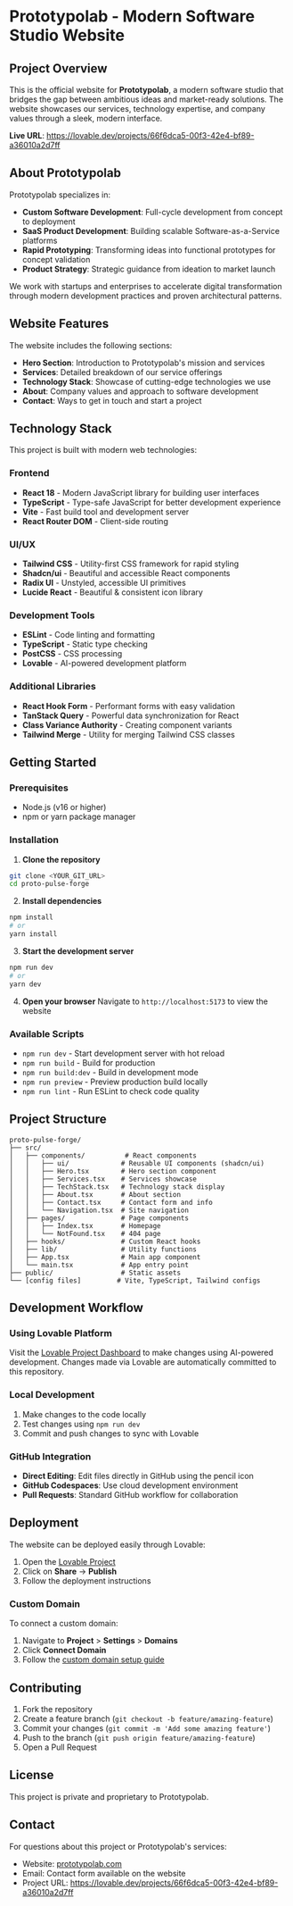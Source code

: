 # Prototypolab - Modern Software Studio Website

## Project Overview

This is the official website for **Prototypolab**, a modern software studio that bridges the gap between ambitious ideas and market-ready solutions. The website showcases our services, technology expertise, and company values through a sleek, modern interface.

**Live URL**: https://lovable.dev/projects/66f6dca5-00f3-42e4-bf89-a36010a2d7ff

## About Prototypolab

Prototypolab specializes in:
- **Custom Software Development**: Full-cycle development from concept to deployment
- **SaaS Product Development**: Building scalable Software-as-a-Service platforms
- **Rapid Prototyping**: Transforming ideas into functional prototypes for concept validation
- **Product Strategy**: Strategic guidance from ideation to market launch

We work with startups and enterprises to accelerate digital transformation through modern development practices and proven architectural patterns.

## Website Features

The website includes the following sections:
- **Hero Section**: Introduction to Prototypolab's mission and services
- **Services**: Detailed breakdown of our service offerings
- **Technology Stack**: Showcase of cutting-edge technologies we use
- **About**: Company values and approach to software development
- **Contact**: Ways to get in touch and start a project

## Technology Stack

This project is built with modern web technologies:

### Frontend
- **React 18** - Modern JavaScript library for building user interfaces
- **TypeScript** - Type-safe JavaScript for better development experience
- **Vite** - Fast build tool and development server
- **React Router DOM** - Client-side routing

### UI/UX
- **Tailwind CSS** - Utility-first CSS framework for rapid styling
- **Shadcn/ui** - Beautiful and accessible React components
- **Radix UI** - Unstyled, accessible UI primitives
- **Lucide React** - Beautiful & consistent icon library

### Development Tools
- **ESLint** - Code linting and formatting
- **TypeScript** - Static type checking
- **PostCSS** - CSS processing
- **Lovable** - AI-powered development platform

### Additional Libraries
- **React Hook Form** - Performant forms with easy validation
- **TanStack Query** - Powerful data synchronization for React
- **Class Variance Authority** - Creating component variants
- **Tailwind Merge** - Utility for merging Tailwind CSS classes

## Getting Started

### Prerequisites
- Node.js (v16 or higher)
- npm or yarn package manager

### Installation

1. **Clone the repository**
```bash
git clone <YOUR_GIT_URL>
cd proto-pulse-forge
```

2. **Install dependencies**
```bash
npm install
# or
yarn install
```

3. **Start the development server**
```bash
npm run dev
# or
yarn dev
```

4. **Open your browser**
Navigate to `http://localhost:5173` to view the website

### Available Scripts

- `npm run dev` - Start development server with hot reload
- `npm run build` - Build for production
- `npm run build:dev` - Build in development mode
- `npm run preview` - Preview production build locally
- `npm run lint` - Run ESLint to check code quality

## Project Structure

```
proto-pulse-forge/
├── src/
│   ├── components/          # React components
│   │   ├── ui/             # Reusable UI components (shadcn/ui)
│   │   ├── Hero.tsx        # Hero section component
│   │   ├── Services.tsx    # Services showcase
│   │   ├── TechStack.tsx   # Technology stack display
│   │   ├── About.tsx       # About section
│   │   ├── Contact.tsx     # Contact form and info
│   │   └── Navigation.tsx  # Site navigation
│   ├── pages/              # Page components
│   │   ├── Index.tsx       # Homepage
│   │   └── NotFound.tsx    # 404 page
│   ├── hooks/              # Custom React hooks
│   ├── lib/                # Utility functions
│   ├── App.tsx             # Main app component
│   └── main.tsx            # App entry point
├── public/                 # Static assets
└── [config files]         # Vite, TypeScript, Tailwind configs
```

## Development Workflow

### Using Lovable Platform
Visit the [Lovable Project Dashboard](https://lovable.dev/projects/66f6dca5-00f3-42e4-bf89-a36010a2d7ff) to make changes using AI-powered development. Changes made via Lovable are automatically committed to this repository.

### Local Development
1. Make changes to the code locally
2. Test changes using `npm run dev`
3. Commit and push changes to sync with Lovable

### GitHub Integration
- **Direct Editing**: Edit files directly in GitHub using the pencil icon
- **GitHub Codespaces**: Use cloud development environment
- **Pull Requests**: Standard GitHub workflow for collaboration

## Deployment

The website can be deployed easily through Lovable:
1. Open the [Lovable Project](https://lovable.dev/projects/66f6dca5-00f3-42e4-bf89-a36010a2d7ff)
2. Click on **Share** → **Publish**
3. Follow the deployment instructions

### Custom Domain
To connect a custom domain:
1. Navigate to **Project** > **Settings** > **Domains**
2. Click **Connect Domain**
3. Follow the [custom domain setup guide](https://docs.lovable.dev/tips-tricks/custom-domain#step-by-step-guide)

## Contributing

1. Fork the repository
2. Create a feature branch (`git checkout -b feature/amazing-feature`)
3. Commit your changes (`git commit -m 'Add some amazing feature'`)
4. Push to the branch (`git push origin feature/amazing-feature`)
5. Open a Pull Request

## License

This project is private and proprietary to Prototypolab.

## Contact

For questions about this project or Prototypolab's services:
- Website: [prototypolab.com](https://prototypolab.com)
- Email: Contact form available on the website
- Project URL: https://lovable.dev/projects/66f6dca5-00f3-42e4-bf89-a36010a2d7ff
